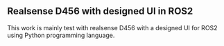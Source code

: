 ## Realsense D456 with designed UI in ROS2


This work is mainly test with realsense D456 with a designed UI for ROS2 using Python programming language.
